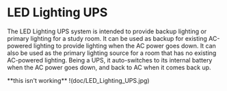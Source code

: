 <h1>LED Lighting UPS</h1>
<p>
The LED Lighting UPS system is intended to provide backup lighting or primary lighting for a study room.
It can be used as backup for existing AC-powered lighting to provide lighting when the AC power goes down.
It can also be used as the primary lighting source for a room that has no existing AC-powered lighting.
Being a UPS, it auto-switches to its internal battery when the AC power goes down, and back to AC when
it comes back up.
</p>
**this isn't working** !(doc/LED_Lighting_UPS.jpg)
